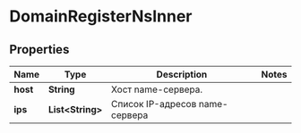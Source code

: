 

# DomainRegisterNsInner


## Properties

| Name | Type | Description | Notes |
|------------ | ------------- | ------------- | -------------|
|**host** | **String** | Хост name-сервера. |  |
|**ips** | **List&lt;String&gt;** | Список IP-адресов name-сервера |  |



